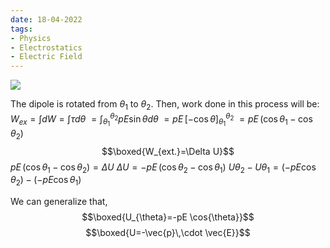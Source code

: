 ```yaml
---
date: 18-04-2022
tags:
- Physics
- Electrostatics
- Electric Field
---
```

![](https://i.imgur.com/4NNq8oL.png)

The dipole is rotated from $\theta_{1}$ to $\theta_2$. Then, work done in this process will be:
$W_{ex}=\int{dW}=\int{\tau d \theta}$
$= \int_{\theta_{1}}^{\theta_{2}}pE \sin{\theta}d \theta$
$=pE\,[-\cos{\theta}]_{\theta_{1}}^{\theta_{2}}$
$=pE\,(\cos{\theta_{1}}-\cos{\theta_{2}})$
$$\boxed{W_{ext.}=\Delta U}$$
$pE \, (\cos{\theta_1}-\cos{\theta_2})=\Delta U$
$\Delta U=-pE\, (\cos{\theta_{2}}-\cos{\theta_1})$
$U\theta_{2}-U\theta_{1}=(-pE \cos{\theta_{2}})-(-pE \cos{\theta_{1}})$

We can generalize that,
$$\boxed{U_{\theta}=-pE \cos{\theta}}$$
$$\boxed{U=-\vec{p}\,\cdot \vec{E}}$$
